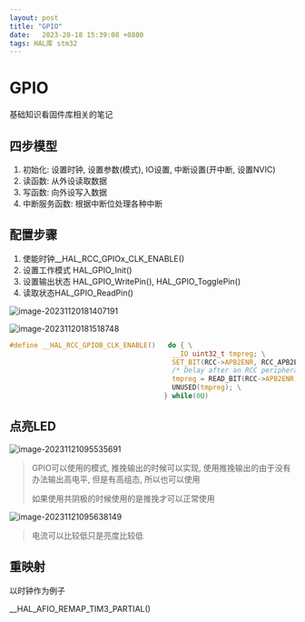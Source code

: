 ```yaml
---
layout: post
title: "GPIO" 
date:   2023-20-18 15:39:08 +0800
tags: HAL库 stm32
---
```


# GPIO

基础知识看固件库相关的笔记

## 四步模型

1. 初始化: 设置时钟, 设置参数(模式), IO设置, 中断设置(开中断, 设置NVIC)
2. 读函数: 从外设读取数据
3. 写函数: 向外设写入数据
4. 中断服务函数: 根据中断位处理各种中断 

## 配置步骤

1. 使能时钟\_\_HAL\_RCC\_GPIOx\_CLK\_ENABLE()
2. 设置工作模式 HAL_GPIO_Init()
3. 设置输出状态 HAL_GPIO_WritePin(), HAL_GPIO_TogglePin()
4. 读取状态HAL_GPIO_ReadPin()

![image-20231120181407191](https://picture-01-1316374204.cos.ap-beijing.myqcloud.com/image/202311201814268.png)

![image-20231120181518748](https://picture-01-1316374204.cos.ap-beijing.myqcloud.com/image/202311201815792.png)

```c
#define __HAL_RCC_GPIOB_CLK_ENABLE()   do { \
                                        __IO uint32_t tmpreg; \
                                        SET_BIT(RCC->APB2ENR, RCC_APB2ENR_IOPBEN);\
                                        /* Delay after an RCC peripheral clock enabling */\
                                        tmpreg = READ_BIT(RCC->APB2ENR, RCC_APB2ENR_IOPBEN);\
                                        UNUSED(tmpreg); \
                                      } while(0U)
```



## 点亮LED

![image-20231121095535691](https://picture-01-1316374204.cos.ap-beijing.myqcloud.com/image/202311210955733.png)

> GPIO可以使用的模式, 推挽输出的时候可以实现, 使用推挽输出的由于没有办法输出高电平, 但是有高组态, 所以也可以使用
>
> 如果使用共阴极的时候使用的是推挽才可以正常使用

![image-20231121095638149](https://picture-01-1316374204.cos.ap-beijing.myqcloud.com/image/202311210956331.png)

> 电流可以比较低只是亮度比较低

## 重映射

以时钟作为例子

\_\_HAL_AFIO\_REMAP\_TIM3\_PARTIAL()













